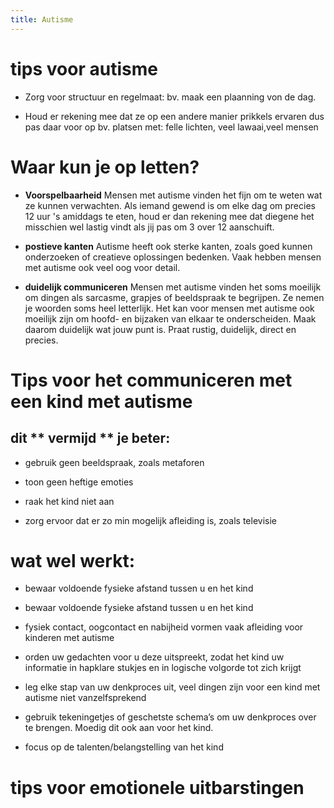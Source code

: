 ```yaml
---
title: Autisme
---
```

# tips voor autisme

* Zorg voor structuur en regelmaat: bv. maak een plaanning von de dag.

* Houd er rekening mee dat ze op een andere manier prikkels ervaren  dus pas daar voor op bv. platsen met: felle lichten, veel lawaai,veel mensen

# Waar kun je op letten?

* **Voorspelbaarheid**
Mensen met autisme vinden het fijn om te weten wat ze kunnen verwachten. Als iemand gewend is om elke dag om precies 12 uur 's amiddags te eten, houd er dan rekening mee dat diegene het misschien wel lastig vindt als jij pas om 3 over 12 aanschuift.

* **postieve kanten**
Autisme heeft ook sterke kanten, zoals goed kunnen onderzoeken of creatieve oplossingen bedenken. Vaak hebben mensen met autisme ook veel oog voor detail. 

* **duidelijk communiceren**
Mensen met autisme vinden het soms moeilijk om dingen als sarcasme, grapjes of beeldspraak te begrijpen. Ze nemen je woorden soms heel letterlijk. Het kan voor mensen met autisme ook moeilijk zijn om hoofd- en bijzaken van elkaar te onderscheiden. Maak daarom duidelijk wat jouw punt is. Praat rustig, duidelijk, direct en precies.

# Tips voor het communiceren met een kind met autisme

## dit ** vermijd ** je beter:

* gebruik geen beeldspraak, zoals metaforen

* toon geen heftige emoties

* raak het kind niet aan

* zorg ervoor dat er zo min mogelijk afleiding is, zoals televisie
 
# **wat** wel werkt:

* bewaar voldoende fysieke afstand tussen u en het kind

* bewaar voldoende fysieke afstand tussen u en het kind

* fysiek contact, oogcontact en nabijheid vormen vaak afleiding voor kinderen met autisme

* orden uw gedachten voor u deze uitspreekt, zodat het kind uw informatie in hapklare stukjes en in logische volgorde tot zich   krijgt 

* leg elke stap van uw denkproces uit, veel dingen zijn voor een kind met autisme niet vanzelfsprekend

* gebruik tekeningetjes of geschetste schema’s om uw denkproces over te brengen. Moedig dit ook aan voor het kind.

* focus op de talenten/belangstelling van het kind

# tips voor emotionele uitbarstingen 

